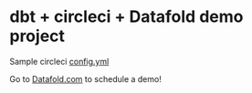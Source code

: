 # dbt + circleci + Datafold demo project

Sample circleci [config.yml](/.circleci/config.yml)

Go to [Datafold.com](https://www.datafold.com/) to schedule a demo!
